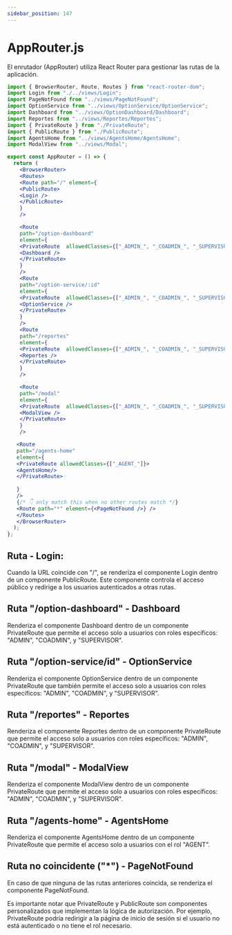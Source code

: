 ```yaml
---
sidebar_position: 147
---
```


# AppRouter.js

 El enrutador (AppRouter) utiliza React Router para gestionar las rutas de la aplicación.

```jsx 
import { BrowserRouter, Route, Routes } from "react-router-dom";
import Login from "./../views/Login";
import PageNotFound from "../views/PageNotFound";
import OptionService from "../views/OptionService/OptionService";
import Dashboard from "../views/OptionDashboard/Dashboard";
import Reportes from "../views/Reportes/Reportes";
import { PrivateRoute } from "./PrivateRoute";
import { PublicRoute } from "./PublicRoute";
import AgentsHome from "../views/AgentsHome/AgentsHome";
import ModalView from "../views/Modal";

export const AppRouter = () => {
  return (
    <BrowserRouter>
    <Routes>
    <Route path="/" element={
    <PublicRoute>
    <Login />
    </PublicRoute>
    }
    />

    <Route
    path="/option-dashboard"
    element={
    <PrivateRoute  allowedClasses={["_ADMIN_", "_COADMIN_", "_SUPERVISOR_"]}>
    <Dashboard />
    </PrivateRoute>
    }
    />
    <Route
    path="/option-service/:id"
    element={
    <PrivateRoute  allowedClasses={["_ADMIN_", "_COADMIN_", "_SUPERVISOR_"]}>
    <OptionService />
    </PrivateRoute>
    }
    />
    <Route
    path="/reportes"
    element={
    <PrivateRoute  allowedClasses={["_ADMIN_", "_COADMIN_", "_SUPERVISOR_"]}>
    <Reportes />
    </PrivateRoute>
    }
    />

    <Route
    path="/modal"
    element={
    <PrivateRoute  allowedClasses={["_ADMIN_", "_COADMIN_", "_SUPERVISOR_"]}>
    <ModalView />
    </PrivateRoute>
    }
    />

   <Route
   path="/agents-home"
   element={
   <PrivateRoute allowedClasses={["_AGENT_"]}>
   <AgentsHome/>
   </PrivateRoute>
         
   }
   />
   {/* 👇️ only match this when no other routes match */}
   <Route path="*" element={<PageNotFound />} />
   </Routes>
   </BrowserRouter>
  );
};
```

## Ruta - Login:

Cuando la URL coincide con "/", se renderiza el componente Login dentro de un componente PublicRoute. Este componente controla el acceso público y redirige a los usuarios autenticados a otras rutas.

## Ruta "/option-dashboard" - Dashboard

Renderiza el componente Dashboard dentro de un componente PrivateRoute que permite el acceso solo a usuarios con roles específicos: "ADMIN", "COADMIN", y "SUPERVISOR".

## Ruta "/option-service/id" - OptionService

Renderiza el componente OptionService dentro de un componente PrivateRoute que también permite el acceso solo a usuarios con roles específicos: "ADMIN", "COADMIN", y "SUPERVISOR".

## Ruta "/reportes" - Reportes

Renderiza el componente Reportes dentro de un componente PrivateRoute que permite el acceso solo a usuarios con roles específicos: "ADMIN", "COADMIN", y "SUPERVISOR".

## Ruta "/modal" - ModalView

Renderiza el componente ModalView dentro de un componente PrivateRoute que permite el acceso solo a usuarios con roles específicos: "ADMIN", "COADMIN", y "SUPERVISOR".

## Ruta "/agents-home" - AgentsHome

Renderiza el componente AgentsHome dentro de un componente PrivateRoute que permite el acceso solo a usuarios con el rol "AGENT".

## Ruta no coincidente ("*") - PageNotFound

En caso de que ninguna de las rutas anteriores coincida, se renderiza el componente PageNotFound.

Es importante notar que PrivateRoute y PublicRoute son componentes personalizados que implementan la lógica de autorización. Por ejemplo, PrivateRoute podría redirigir a la página de inicio de sesión si el usuario no está autenticado o no tiene el rol necesario.